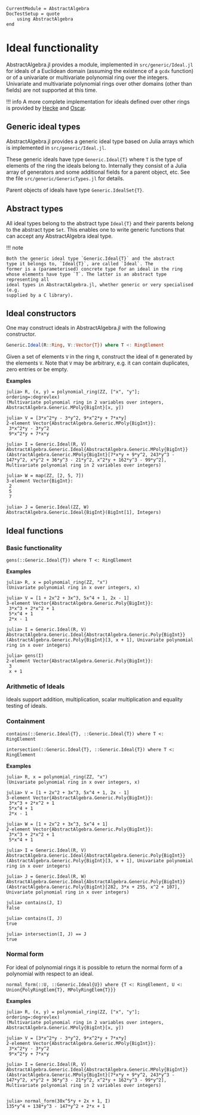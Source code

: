 ```@meta
CurrentModule = AbstractAlgebra
DocTestSetup = quote
    using AbstractAlgebra
end
```

# Ideal functionality

AbstractAlgebra.jl provides a module, implemented in `src/generic/Ideal.jl` for
ideals of a Euclidean domain (assuming the existence of a `gcdx` function)
or of a univariate or multivariate polynomial ring
over the integers. Univariate and multivariate polynomial rings over other
domains (other than fields) are not supported at this time.

!!! info
    A more complete implementation for ideals defined over other rings is
    provided by [Hecke](https://github.com/thofma/Hecke.jl) and
    [Oscar](https://github.com/oscar-system/Oscar.jl/).

## Generic ideal types

AbstractAlgebra.jl provides a generic ideal type based on Julia arrays which
is implemented in `src/generic/Ideal.jl`.

These generic ideals have type `Generic.Ideal{T}` where `T` is the type of
elements of the ring the ideals belong to. Internally they consist of a Julia
array of generators and some additional fields for a parent object, etc. See
the file `src/generic/GenericTypes.jl` for details.

Parent objects of ideals have type `Generic.IdealSet{T}`.

## Abstract types

All ideal types belong to the abstract type `Ideal{T}` and their parents belong
to the abstract type `Set`. This enables one to write generic functions that
can accept any AbstractAlgebra ideal type.

!!! note

    Both the generic ideal type `Generic.Ideal{T}` and the abstract
    type it belongs to, `Ideal{T}`, are called `Ideal`. The
    former is a (parameterised) concrete type for an ideal in the ring
    whose elements have type `T`. The latter is an abstract type representing all
    ideal types in AbstractAlgebra.jl, whether generic or very specialised (e.g.
    supplied by a C library).

## Ideal constructors

One may construct ideals in AbstractAlgebra.jl with the following constructor.

```julia
Generic.Ideal(R::Ring, V::Vector{T}) where T <: RingElement
```

Given a set of elements `V` in the ring `R`, construct the ideal of `R`
generated by the elements `V`. Note that `V` may be arbitrary, e.g. it can
contain duplicates, zero entries or be empty.

**Examples**

```jldoctest
julia> R, (x, y) = polynomial_ring(ZZ, ["x", "y"]; ordering=:degrevlex)
(Multivariate polynomial ring in 2 variables over integers, AbstractAlgebra.Generic.MPoly{BigInt}[x, y])

julia> V = [3*x^2*y - 3*y^2, 9*x^2*y + 7*x*y]
2-element Vector{AbstractAlgebra.Generic.MPoly{BigInt}}:
 3*x^2*y - 3*y^2
 9*x^2*y + 7*x*y

julia> I = Generic.Ideal(R, V)
AbstractAlgebra.Generic.Ideal{AbstractAlgebra.Generic.MPoly{BigInt}}(AbstractAlgebra.Generic.MPoly{BigInt}[7*x*y + 9*y^2, 243*y^3 - 147*y^2, x*y^2 + 36*y^3 - 21*y^2, x^2*y + 162*y^3 - 99*y^2], Multivariate polynomial ring in 2 variables over integers)

julia> W = map(ZZ, [2, 5, 7])
3-element Vector{BigInt}:
 2
 5
 7

julia> J = Generic.Ideal(ZZ, W)
AbstractAlgebra.Generic.Ideal{BigInt}(BigInt[1], Integers)
```

## Ideal functions

### Basic functionality

```@docs
gens(::Generic.Ideal{T}) where T <: RingElement
```

**Examples**

```jldoctest
julia> R, x = polynomial_ring(ZZ, "x")
(Univariate polynomial ring in x over integers, x)

julia> V = [1 + 2x^2 + 3x^3, 5x^4 + 1, 2x - 1]
3-element Vector{AbstractAlgebra.Generic.Poly{BigInt}}:
 3*x^3 + 2*x^2 + 1
 5*x^4 + 1
 2*x - 1

julia> I = Generic.Ideal(R, V)
AbstractAlgebra.Generic.Ideal{AbstractAlgebra.Generic.Poly{BigInt}}(AbstractAlgebra.Generic.Poly{BigInt}[3, x + 1], Univariate polynomial ring in x over integers)

julia> gens(I)
2-element Vector{AbstractAlgebra.Generic.Poly{BigInt}}:
 3
 x + 1
```

### Arithmetic of Ideals

Ideals support addition, multiplication, scalar multiplication and equality testing of
ideals.

### Containment

```@docs
contains(::Generic.Ideal{T}, ::Generic.Ideal{T}) where T <: RingElement
```

```@docs
intersection(::Generic.Ideal{T}, ::Generic.Ideal{T}) where T <: RingElement
```

**Examples**

```jldoctest
julia> R, x = polynomial_ring(ZZ, "x")
(Univariate polynomial ring in x over integers, x)

julia> V = [1 + 2x^2 + 3x^3, 5x^4 + 1, 2x - 1]
3-element Vector{AbstractAlgebra.Generic.Poly{BigInt}}:
 3*x^3 + 2*x^2 + 1
 5*x^4 + 1
 2*x - 1

julia> W = [1 + 2x^2 + 3x^3, 5x^4 + 1]
2-element Vector{AbstractAlgebra.Generic.Poly{BigInt}}:
 3*x^3 + 2*x^2 + 1
 5*x^4 + 1

julia> I = Generic.Ideal(R, V)
AbstractAlgebra.Generic.Ideal{AbstractAlgebra.Generic.Poly{BigInt}}(AbstractAlgebra.Generic.Poly{BigInt}[3, x + 1], Univariate polynomial ring in x over integers)

julia> J = Generic.Ideal(R, W)
AbstractAlgebra.Generic.Ideal{AbstractAlgebra.Generic.Poly{BigInt}}(AbstractAlgebra.Generic.Poly{BigInt}[282, 3*x + 255, x^2 + 107], Univariate polynomial ring in x over integers)

julia> contains(J, I)
false

julia> contains(I, J)
true

julia> intersection(I, J) == J
true
```

### Normal form

For ideal of polynomial rings it is possible to return the normal form of
a polynomial with respect to an ideal.

```@docs
normal_form(::U, ::Generic.Ideal{U}) where {T <: RingElement, U <: Union{PolyRingElem{T}, MPolyRingElem{T}}}
```

**Examples**

```jldoctest
julia> R, (x, y) = polynomial_ring(ZZ, ["x", "y"]; ordering=:degrevlex)
(Multivariate polynomial ring in 2 variables over integers, AbstractAlgebra.Generic.MPoly{BigInt}[x, y])

julia> V = [3*x^2*y - 3*y^2, 9*x^2*y + 7*x*y]
2-element Vector{AbstractAlgebra.Generic.MPoly{BigInt}}:
 3*x^2*y - 3*y^2
 9*x^2*y + 7*x*y

julia> I = Generic.Ideal(R, V)
AbstractAlgebra.Generic.Ideal{AbstractAlgebra.Generic.MPoly{BigInt}}(AbstractAlgebra.Generic.MPoly{BigInt}[7*x*y + 9*y^2, 243*y^3 - 147*y^2, x*y^2 + 36*y^3 - 21*y^2, x^2*y + 162*y^3 - 99*y^2], Multivariate polynomial ring in 2 variables over integers)


julia> normal_form(30x^5*y + 2x + 1, I)
135*y^4 + 138*y^3 - 147*y^2 + 2*x + 1
```
